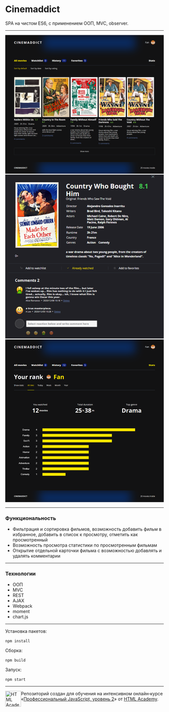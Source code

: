 # Cinemaddict

SPA на чистом ES6, с применением ООП, MVC, observer.

---

<img width="769" alt="Main page preview" src="./project-preview/index.png">

<img width="769" alt="Film popup preview" src="./project-preview/film.png">

<img width="769" alt="Stats preview" src="./project-preview/stats.png">

---

### Функциональность

* Фильтрация и сортировка фильмов, возможность добавить фильм в избранное, добавить в список к просмотру, отметить как просмотренный
* Возможность просмотра статистики по просмотренным фильмам
* Открытие отдельной карточки фильма с возможностью добавлять и удалять комментарии

---

### Технологии

* ООП
* MVC
* REST
* AJAX
* Webpack
* moment
* chart.js

---

Установка пакетов:
```
npm install
```
Сборка:
```
npm build
```
Запуск:
```
npm start
```

---

<a href="https://htmlacademy.ru/intensive/ecmascript"><img align="left" width="50" height="50" title="HTML Academy" src="https://up.htmlacademy.ru/static/img/intensive/ecmascript/logo-for-github.svg"></a>

Репозиторий создан для обучения на интенсивном онлайн‑курсе «[Профессиональный JavaScript, уровень 2](https://htmlacademy.ru/intensive/ecmascript)» от [HTML Academy](https://htmlacademy.ru).
